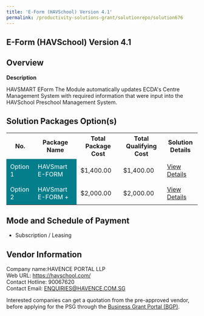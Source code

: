 ```yaml
---
title: 'E-Form (HAVSchool) Version 4.1'
permalink: /productivity-solutions-grant/solutionrepo/solution676
---
```


## E-Form (HAVSchool) Version 4.1

## Overview

**Description**

HAVSMART EForm 
The Module automatically updates ECDA's Centre Management System with required information that were input into the HAVSchool Preschool Management System.

## Solution Packages Option(s)

<table>
<tr>
<th><b>No.</b></th>
<th><b>Package Name</b></th>
<th><b>Total Package Cost</b></th>
<th><b>Total Qualifying Cost</b></th>
<th><b>Solution Details</b></th>
</tr>
<tr>
<td style='padding: 10px; background-color: #037E8A; color: #FFFFFF;'>Option 1</td>
<td style='padding: 10px; background-color: #037E8A; color: #FFFFFF;'>HAVSmart E-FORM</td>
<td style='padding: 10px;'>$1,400.00</td>
<td style='padding: 10px;'>$1,400.00</td>
<td style='padding: 10px;'><a href='/images/psg/Havence_eform_Desensitised_Annex_3_Part_1.pdf' target='_blank'>View Details</a></td>
</tr>
<tr>
<td style='padding: 10px; background-color: #037E8A; color: #FFFFFF;'>Option 2</td>
<td style='padding: 10px; background-color: #037E8A; color: #FFFFFF;'>HAVSmart E-FORM +</td>
<td style='padding: 10px;'>$2,000.00</td>
<td style='padding: 10px;'>$2,000.00</td>
<td style='padding: 10px;'><a href='/images/psg/Havence_eform_Desensitised_Annex_3_Part_2.pdf' target='_blank'>View Details</a></td>
</tr>
</table>

## Mode and Schedule of Payment

 - Subscription / Leasing

## Vendor Information

 Company name:HAVENCE PORTAL LLP<br>Web URL: https://havschool.com/ <br>Contact Hotline: 90067620 <br>Contact Email: ENQUIRIES@HAVENCE.COM.SG 

Interested companies can get a quotation from the pre-approved vendor, before applying for the PSG through the <a href='https://www.businessgrants.gov.sg/' target='_blank' rel='noopener'>Business Grant Portal (BGP)</a>.

<script src="/jquery/resize-tables.js"></script>
